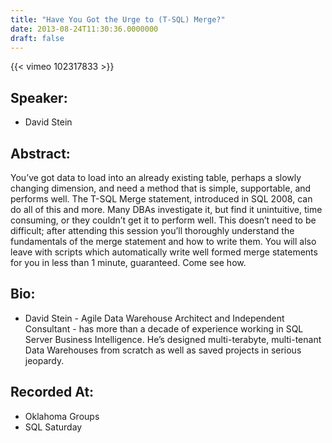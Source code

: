```yaml
---
title: "Have You Got the Urge to (T-SQL) Merge?"
date: 2013-08-24T11:30:36.0000000
draft: false
---
```


{{< vimeo 102317833 >}}

## Speaker:

 - David Stein

## Abstract:

<p>You’ve got data to load into an already existing table, perhaps a slowly changing dimension, and need a method that is simple, supportable, and performs well. The T-SQL Merge statement, introduced in SQL 2008, can do all of this and more. Many DBAs investigate it, but find it unintuitive, time consuming, or they couldn’t get it to perform well. This doesn’t need to be difficult; after attending this session you’ll thoroughly understand the fundamentals of the merge statement and how to write them. You will also leave with scripts which automatically write well formed merge statements for you in less than 1 minute, guaranteed. Come see how. </p>

## Bio:

 - <p>David Stein - Agile Data Warehouse Architect and Independent Consultant - has more than a decade of experience working in SQL Server Business Intelligence. He’s designed multi-terabyte, multi-tenant Data Warehouses from scratch as well as saved projects in serious jeopardy.</p>

## Recorded At:

 - Oklahoma Groups
 - SQL Saturday

